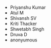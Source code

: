- Priyanshu Kumar
- Atul M
- Shivansh SV
- Kriti Thacker
- Shwetabh Singh
- Druva D
- anonyumous



